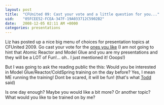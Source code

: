 ```yaml
---
layout: post
title:  "CFUnited 09: Cast your vote and a little question for you..."
uid:	"05FCEE52-FCEA-347F-19A033712C5902B2"
date:   2008-12-05 02:11 AM +0000
categories: presentations
---
```

<p>Liz has posted up a nice big menu of choices for presentation topics at CFUnited 2009. Go cast your vote for the <a href="http://cfunited.com/go/survey/166">ones you like</a> (I am not going to hint that Atomic Reactor and Model Glue and you are my presentations and they will be a LOT of Fun!... oh.. I just mentioned it! Ooops!)</p>
<p>But I was going to ask the reading public the this: Would you be interested in Model Glue/Reactor/ColdSpring training on the day before? Yes, I mean ME running the training! Dont be scared, it will be fun! (that's what <a href="http://cfsilence.com/blog/client/index.cfm">Todd</a> said)</p>
<p>Is one day enough? Maybe you would like a bit more? Or another topic? What would you like to be trained on by me? </p>